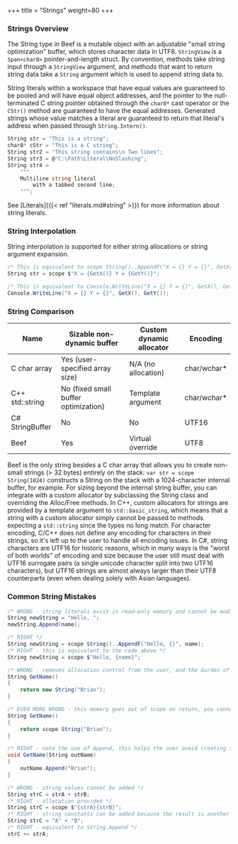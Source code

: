 +++
title = "Strings"
weight=80
+++

### Strings Overview
The String type in Beef is a mutable object with an adjustable "small string optimization" buffer, which stores character data in UTF8. `StringView` is a `Span<char8>` pointer-and-length struct. By convention, methods take string input through a `StringView` argument, and methods that want to return string data take a `String` argument which is used to append string data to. 

String literals within a workspace that have equal values are guaranteed to be pooled and will have equal object addresses, and the pointer to the null-terminated C string pointer obtained through the `char8*` cast operator or the `CStr()` method are guaranteed to have the equal addresses. Generated strings whose value matches a literal are guaranteed to return that literal's address when passed through `String.Intern()`.

```C#
String str = "This is a string";
char8* cStr = "This is a C string";
String str2 = "This string contains\n Two lines";
String str3 = @"C:\Path\Literal\NoSlashing";
String str4 = 
	"""
	Multiline string literal
		with a tabbed second line;
	""";
```

See [Literals]({{< ref "literals.md#string" >}}) for more information about string literals.

### String Interpolation

String interpolation is supported for either string allocations or string argument expansion.

```C#
/* This is equivalent to scope String()..AppendF("X = {} Y = {}", GetX(), GetY()) */
String str = scope $"X = {GetX()} Y = {GetY()}";

/* This is equivalent to Console.WriteLine("X = {} Y = {}", GetX(), GetY()) */
Console.WriteLine("X = {} Y = {}", GetX(), GetY());
```

### String Comparison

|Name           |Sizable non-dynamic buffer           |Custom dynamic allocator|Encoding          |
|---------------|-------------------------------------|------------------------|------------------|
|C char array   | Yes (user-specified array size)     | N/A (no allocation)    | char/wchar*      |
|C++ std::string| No (fixed small buffer optimization)| Template argument      | char/wchar*      |
|C# StringBuffer| No                                  | No                     | UTF16            |
|Beef           | Yes                                 | Virtual override       | UTF8             |

Beef is the only string besides a C char array that allows you to create non-small strings (> 32 bytes) entirely on the stack: `var str = scope String(1024)` constructs a String on the stack with a 1024-character internal buffer, for example. For sizing beyond the internal string buffer, you can integrate with a custom allocator by subclassing the String class and overriding the Alloc/Free methods. In C++, custom allocators for strings are provided by a template argument to `std::basic_string`, which means that a string with a custom allocator simply cannot be passed to methods expecting a `std::string` since the types no long match. For character encoding, C/C++ does not define any encoding for characters in their strings, so it's left up to the user to handle all encoding issues. In C#, string characters are UTF16 for historic reasons, which in many ways is the "worst of both worlds" of encoding and size because the user still must deal with UTF16 surrogate pairs (a single unicode character split into two UTF16 characters), but UTF16 strings are almost always larger than their UTF8 counterparts (even when dealing solely with Asian languages).

### Common String Mistakes

```C#
/* WRONG - string literals exist in read-only memory and cannot be modified */
String newString = "Hello, ";
newString.Append(name);

/* RIGHT */
String newString = scope String()..AppendF("Hello, {}", name);
/* RIGHT - this is equivalent to the code above */
String newString = scope $"Hello, {name}";
```

```C#
/* WRONG - removes allocation control from the user, and the burden of releasing this memory is placed on the caller */
String GetName()
{
	return new String("Brian");
}

/* EVEN MORE WRONG - this memory goes out of scope on return, you cannot pass stack-allocated memory back to the caller */
String GetName()
{
	return scope String("Brian");
}

/* RIGHT - note the use of Append, this helps the user avoid creating temporary strings that need to be concatenated later */
void GetName(String outName)
{
	outName.Append("Brian");
}
```

```C#
/* WRONG - string values cannot be added */
String strC = strA + strB;
/* RIGHT - allocation provided */
String strC = scope $"{strA}{strB}";
/* RIGHT - string constants can be added because the result is another string constant - no allocation is needed at runtime */
String strC = "A" + "B";
/* RIGHT - equivalent to String.Append */
strC += strA;
```
